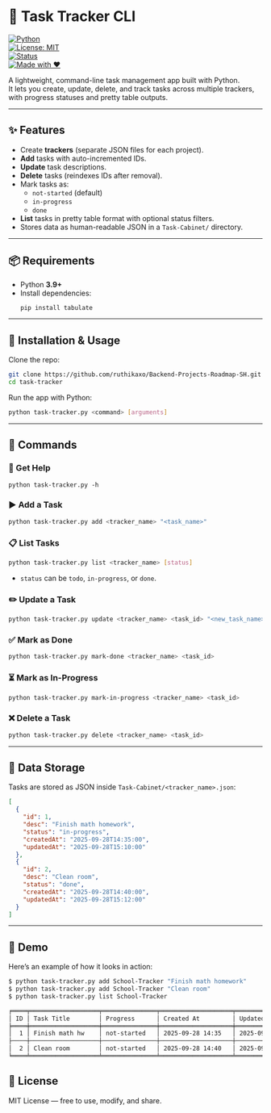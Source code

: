 # 📝 Task Tracker CLI  

[![Python](https://img.shields.io/badge/Python-3.9%2B-blue?logo=python&logoColor=white)](https://www.python.org/)  
[![License: MIT](https://img.shields.io/badge/License-MIT-green.svg)](LICENSE)  
[![Status](https://img.shields.io/badge/Status-Active-success)](#)  
[![Made with ❤️](https://img.shields.io/badge/Made%20with-%E2%9D%A4-red)](#)  

A lightweight, command-line task management app built with Python.  
It lets you create, update, delete, and track tasks across multiple trackers, with progress statuses and pretty table outputs.  

---

## ✨ Features  
- Create **trackers** (separate JSON files for each project).  
- **Add** tasks with auto-incremented IDs.  
- **Update** task descriptions.  
- **Delete** tasks (reindexes IDs after removal).  
- Mark tasks as:  
  - `not-started` (default)  
  - `in-progress`  
  - `done`  
- **List** tasks in pretty table format with optional status filters.  
- Stores data as human-readable JSON in a `Task-Cabinet/` directory.  

---

## 📦 Requirements  
- Python **3.9+**  
- Install dependencies:  
  ```bash
  pip install tabulate
  ```

---

## 🚀 Installation & Usage  

Clone the repo:  
```bash
git clone https://github.com/ruthikaxo/Backend-Projects-Roadmap-SH.git
cd task-tracker
```

Run the app with Python:  
```bash
python task-tracker.py <command> [arguments]
```

---

## 🔧 Commands  


### 📖 Get Help 
```-h
python task-tracker.py -h
```

### ▶️ Add a Task  
```bash
python task-tracker.py add <tracker_name> "<task_name>"
```

### 📋 List Tasks  
```bash
python task-tracker.py list <tracker_name> [status]
```
- `status` can be `todo`, `in-progress`, or `done`.  

### ✏️ Update a Task  
```bash
python task-tracker.py update <tracker_name> <task_id> "<new_task_name>"
```

### ✅ Mark as Done  
```bash
python task-tracker.py mark-done <tracker_name> <task_id>
```

### ⏳ Mark as In-Progress  
```bash
python task-tracker.py mark-in-progress <tracker_name> <task_id>
```

### ❌ Delete a Task  
```bash
python task-tracker.py delete <tracker_name> <task_id>
```

---

## 📂 Data Storage  
Tasks are stored as JSON inside `Task-Cabinet/<tracker_name>.json`:  

```json
[
  {
    "id": 1,
    "desc": "Finish math homework",
    "status": "in-progress",
    "createdAt": "2025-09-28T14:35:00",
    "updatedAt": "2025-09-28T15:10:00"
  },
  {
    "id": 2,
    "desc": "Clean room",
    "status": "done",
    "createdAt": "2025-09-28T14:40:00",
    "updatedAt": "2025-09-28T15:12:00"
  }
]
```

---

## 🎥 Demo  
Here’s an example of how it looks in action:  

```bash
$ python task-tracker.py add School-Tracker "Finish math homework"
$ python task-tracker.py add School-Tracker "Clean room"
$ python task-tracker.py list School-Tracker

╒════╤═══════════════════╤═══════════════╤════════════════════╤════════════════════╕
│ ID │ Task Title        │ Progress      │ Created At         │ Updated At         │
╞════╪═══════════════════╪═══════════════╪════════════════════╪════════════════════╡
│  1 │ Finish math hw    │ not-started   │ 2025-09-28 14:35   │ 2025-09-28 14:35   │
├────┼───────────────────┼───────────────┼────────────────────┼────────────────────┤
│  2 │ Clean room        │ not-started   │ 2025-09-28 14:40   │ 2025-09-28 14:40   │
╘════╧═══════════════════╧═══════════════╧════════════════════╧════════════════════╛
```

## 📜 License  
MIT License — free to use, modify, and share.  
